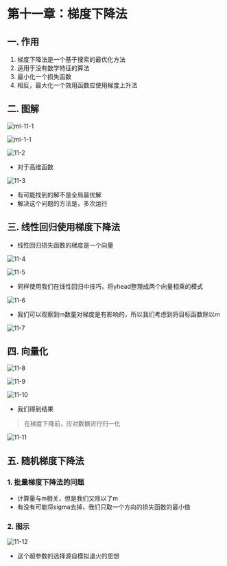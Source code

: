 # 第十一章：梯度下降法

## 一. 作用
1. 梯度下降法是一个基于搜索的最优化方法
2. 适用于没有数学特征的算法
3. 最小化一个损失函数
4. 相反，最大化一个效用函数应使用梯度上升法

## 二. 图解
![ml-11-1](https://s2.ax1x.com/2020/01/08/lgXD6P.md.png)

![ml-1-1](https://s2.ax1x.com/2020/01/15/lXPsbj.md.png)

![11-2](https://s2.ax1x.com/2020/01/15/lXp8Ds.md.png)

* 对于高维函数

![11-3](https://s2.ax1x.com/2020/01/15/lXpN5V.md.png)

* 有可能找到的解不是全局最优解
* 解决这个问题的方法是，多次运行

## 三. 线性回归使用梯度下降法
* 线性回归损失函数的梯度是一个向量

![11-4](https://s2.ax1x.com/2020/01/15/lXp0v4.md.png)

![11-5](https://s2.ax1x.com/2020/01/15/lXpLPf.md.png)



* 同样使用我们在线性回归中技巧，将yhead整理成两个向量相乘的模式

![11-6](https://s2.ax1x.com/2020/01/15/lX9uZR.md.png)

* 我们可以观察到m数量对梯度是有影响的，所以我们考虑到将目标函数除以m

![11-7](https://s2.ax1x.com/2020/01/15/lX93RO.md.png)


## 四. 向量化
![11-8](https://s2.ax1x.com/2020/01/15/lX90FP.md.png)

![11-9](https://s2.ax1x.com/2020/01/15/lXCSSO.md.png)

![11-10](https://s2.ax1x.com/2020/01/15/lXC17n.md.png)

* 我们得到结果



> 在梯度下降前，应对数据进行归一化

![11-11](https://s2.ax1x.com/2020/01/15/lXCUcF.md.png)

## 五. 随机梯度下降法

### 1. 批量梯度下降法的问题
* 计算量与m相关，但是我们又除以了m
* 有没有可能将sigma去掉，我们只取一个方向的损失函数的最小值

### 2. 图示

![11-12](https://s2.ax1x.com/2020/01/15/lXCrA1.md.png)

* 这个超参数的选择源自模拟退火的思想









<comment/>
<ad/>